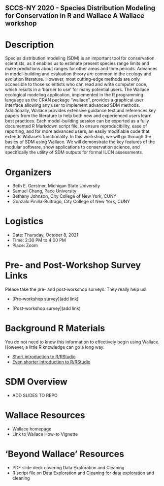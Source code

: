 ## SCCS-NY 2020 - Species Distribution Modeling for Conservation in R and Wallace A Wallace workshop


# Description
Species distribution modeling (SDM) is an important tool for conservation scientists, as it enables us to estimate present species range limits and make predictions about ranges for other areas and time periods. Advances in model-building and evaluation theory are common in the ecology and evolution literature. However, most cutting-edge methods are only accessible to those scientists who can read and write computer code, which results in a ‘barrier to use’ for many potential users. The Wallace ecological modeling application, implemented in the R programming language as the CRAN package “wallace”, provides a graphical user interface allowing any user to implement advanced SDM methods. Additionally, Wallace provides extensive guidance text and references key papers from the literature to help both new and experienced users learn best practices. Each model-building session can be exported as a fully documented R Markdown script file, to ensure reproducibility, ease of reporting, and for more advanced users, an easily modifiable code that extends Wallace’s functionality. In this workshop, we will go through the basics of SDM using Wallace. We will demonstrate the key features of the modular software, show applications to conservation science, and specifically the utility of SDM outputs for formal IUCN assessments.


# Organizers
- Beth E. Gerstner, Michigan State University
- Samuel Chang, Pace University 
- Bethany Johnson, City College of New York, CUNY
- Gonzalo Pinilla-Buitrago, City College of New York, CUNY

# Logistics
- Date: Thursday, October 8, 2021
- Time: 2:30 PM to 4:00 PM
- Place: Zoom

# Pre- and Post-Workshop Survey Links
Please take the pre- and post-workshop surveys. They really help us!

- [Pre-workshop survey](add link)

- [Post-workshop survey](add link) 

# Background R Materials
You do not need to know this information to effectively begin using Wallace. However, a little R knowledge can go a long way.

- [Short introduction to R/RStudio](https://mlammens.github.io/SCCS-R-Wallace/docs/Intro-to-RStudio.html)
- [Even shorter introduction to R/RStudio](https://github.com/bgerstner90/SCCS_2021/blob/f8719086341de081676dd0cf3a77e9d4c18e53f9/Crash-Course-R.html)

# SDM Overview
- ADD SLIDES TO REPO

# Wallace Resources
- Wallace homepage
- Link to Wallace How-to Vignette

# ‘Beyond Wallace’ Resources
- PDF slide deck covering Data Exploration and Cleaning
- R script file on Data Exploration and Cleaning for data exploration and cleaning


